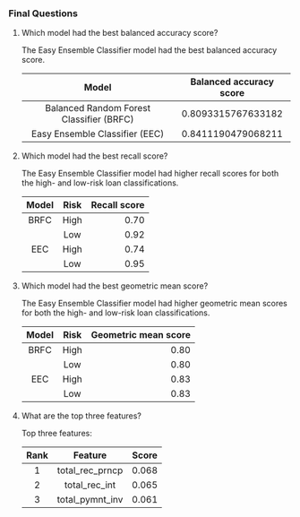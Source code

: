 ### Final Questions

1. Which model had the best balanced accuracy score?

    The Easy Ensemble Classifier model had the best balanced accuracy score.

   |Model| Balanced accuracy score|
   |:---:|:----------------------:|
   |Balanced Random Forest Classifier (BRFC)|0.8093315767633182|
   |Easy Ensemble Classifier (EEC)|0.8411190479068211|


2. Which model had the best recall score?

    The Easy Ensemble Classifier model had higher recall scores for both the high- and low-risk loan classifications.

   |Model|Risk|Recall score|
   |:---:|:--:|-----------:|
   |BRFC|High|0.70|
   ||Low|0.92|
   |EEC|High|0.74|
   ||Low|0.95|
   
3. Which model had the best geometric mean score?

    The Easy Ensemble Classifier model had higher geometric mean scores for both the high- and low-risk loan classifications.

   |Model|Risk|Geometric mean score|
   |:---:|:--:|-----------:|
   |BRFC|High|0.80|
   ||Low|0.80|
   |EEC|High|0.83|
   ||Low|0.83|

4. What are the top three features?

    Top three features:
    
    |Rank|Feature|Score|
    |:--:|:-----:|:---:|
    |1|total_rec_prncp|0.068|
    |2|total_rec_int|0.065|
    |3|total_pymnt_inv|0.061|
    
